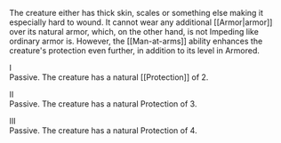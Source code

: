 The creature either has thick skin, scales or something else making it especially hard to wound. It cannot wear any additional [[Armor|armor]] over its natural armor, which, on the other hand, is not Impeding like ordinary armor is. However, the [[Man-at-arms]] ability enhances the creature's protection even further, in addition to its level in Armored.

I<br>Passive. The creature has a natural [[Protection]] of 2.

II<br>Passive. The creature has a natural Protection of 3.

III<br>Passive. The creature has a natural Protection of 4.
